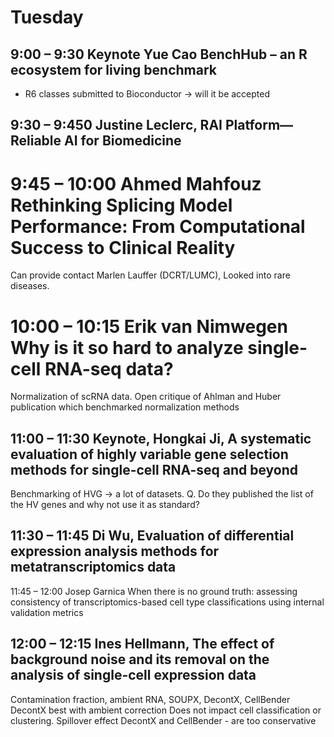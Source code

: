 # Tuesday

## 9:00 – 9:30 Keynote Yue Cao BenchHub – an R ecosystem for living benchmark
- R6 classes submitted to Bioconductor -> will it be accepted

## 9:30 – 9:450 Justine Leclerc, RAI Platform—Reliable AI for Biomedicine

# 9:45 – 10:00 Ahmed Mahfouz Rethinking Splicing Model Performance: From Computational Success to Clinical Reality
Can provide contact Marlen Lauffer (DCRT/LUMC), Looked into rare diseases.


# 10:00 – 10:15 Erik van Nimwegen Why is it so hard to analyze single-cell RNA-seq data?
Normalization of scRNA data. Open critique of Ahlman and Huber publication which benchmarked normalization methods

##  11:00 – 11:30 Keynote, Hongkai Ji, A systematic evaluation of highly variable gene selection methods for single-cell RNA-seq and beyond
Benchmarking of HVG -> a lot of datasets.
Q. Do they published the list of the HV genes and
why not use it as standard?


## 11:30 – 11:45 Di Wu, Evaluation of differential expression analysis methods for metatranscriptomics data
11:45 – 12:00 Josep Garnica
When there is no ground truth: assessing consistency of transcriptomics-based cell type classifications using internal validation metrics

## 12:00 – 12:15 Ines Hellmann, The effect of background noise and its removal on the analysis of single-cell expression data
Contamination fraction, ambient RNA, SOUPX, 
DecontX, CellBender
DecontX best with ambient correction
Does not impact cell classification or clustering.
Spillover effect
DecontX and CellBender - are too conservative
